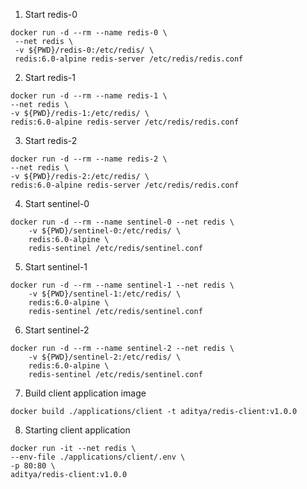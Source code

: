 1. Start redis-0

```
docker run -d --rm --name redis-0 \
 --net redis \
 -v ${PWD}/redis-0:/etc/redis/ \
 redis:6.0-alpine redis-server /etc/redis/redis.conf
```

2. Start redis-1

```
docker run -d --rm --name redis-1 \
--net redis \
-v ${PWD}/redis-1:/etc/redis/ \
redis:6.0-alpine redis-server /etc/redis/redis.conf
```

3. Start redis-2

```
docker run -d --rm --name redis-2 \
--net redis \
-v ${PWD}/redis-2:/etc/redis/ \
redis:6.0-alpine redis-server /etc/redis/redis.conf
```

4. Start sentinel-0

```
docker run -d --rm --name sentinel-0 --net redis \
    -v ${PWD}/sentinel-0:/etc/redis/ \
    redis:6.0-alpine \
    redis-sentinel /etc/redis/sentinel.conf
```

5. Start sentinel-1

```
docker run -d --rm --name sentinel-1 --net redis \
    -v ${PWD}/sentinel-1:/etc/redis/ \
    redis:6.0-alpine \
    redis-sentinel /etc/redis/sentinel.conf
```

6. Start sentinel-2

```
docker run -d --rm --name sentinel-2 --net redis \
    -v ${PWD}/sentinel-2:/etc/redis/ \
    redis:6.0-alpine \
    redis-sentinel /etc/redis/sentinel.conf
```

7. Build client application image

```
docker build ./applications/client -t aditya/redis-client:v1.0.0
```

8. Starting client application

```
docker run -it --net redis \
--env-file ./applications/client/.env \
-p 80:80 \
aditya/redis-client:v1.0.0
```
